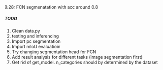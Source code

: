 9.28: FCN segmenatation with acc around 0.8
##### TODO
1. Clean data.py
1. testing and inferencing
1. Import pc segmentation
1. Import mIoU evaluatioin
1. Try changing segmentation head for FCN
1. Add result analysis for different tasks (image segmentation first)
1. Get rid of get_model. n_categories should by determined by the dataset